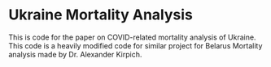 # Ukraine Mortality Analysis

This is code for the paper on COVID-related mortality analysis of Ukraine. This code is a heavily modified code for similar project for Belarus Mortality 
analysis made by Dr. Alexander Kirpich. 
